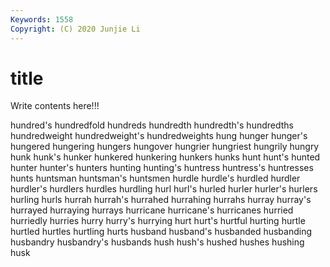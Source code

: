 ```yaml
---
Keywords: 1558
Copyright: (C) 2020 Junjie Li
---
```


# title

Write contents here!!!
 
hundred's 
hundredfold 
hundreds 
hundredth 
hundredth's 
hundredths 
hundredweight 
hundredweight's
hundredweights 
hung 
hunger 
hunger's 
hungered 
hungering 
hungers 
hungover 
hungrier 
hungriest
hungrily 
hungry 
hunk 
hunk's 
hunker 
hunkered 
hunkering 
hunkers 
hunks 
hunt
hunt's 
hunted 
hunter 
hunter's 
hunters 
hunting 
hunting's 
huntress 
huntress's 
huntresses
hunts 
huntsman 
huntsman's 
huntsmen 
hurdle 
hurdle's 
hurdled 
hurdler 
hurdler's 
hurdlers
hurdles 
hurdling 
hurl 
hurl's 
hurled 
hurler 
hurler's 
hurlers 
hurling 
hurls
hurrah 
hurrah's 
hurrahed 
hurrahing 
hurrahs 
hurray 
hurray's 
hurrayed 
hurraying 
hurrays
hurricane 
hurricane's 
hurricanes 
hurried 
hurriedly 
hurries 
hurry 
hurry's 
hurrying 
hurt
hurt's 
hurtful 
hurting 
hurtle 
hurtled 
hurtles 
hurtling 
hurts 
husband 
husband's
husbanded 
husbanding 
husbandry 
husbandry's 
husbands 
hush 
hush's 
hushed 
hushes 
hushing
husk 
